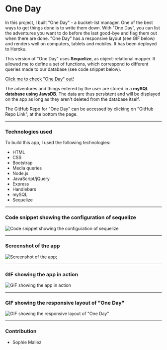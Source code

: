 # One Day

In this project, I built "One Day" - a bucket-list manager. One of the best ways to get things done is to write them down. With "One Day", you can list the adventures you want to do before the last good-bye and flag them out when there are done. "One Day" has a responsive layout (see GIF below) and renders well on computers, tablets and mobiles. It has been deployed to Heroku.

This version of "One Day" uses **Sequelize**, as object-relational mapper. It allowed me to define a set of functions, which correspond to different queries made to our database (see code snippet below).

[Click me to check "One Day" out!]()

The adventures and things entered by the user are stored in a **mySQL database using JawsDB**. The data are thus persistent and will be displayed on the app as long as they aren't deleted from the database itself. 

The GitHub Repo for "One Day" can be accessed by clicking on "GitHub Repo Link", at the bottom the page.

--- 

### Technologies used

To build this app, I used the following technologies:

- HTML
- CSS
- Bootstrap
- Media queries
- Node.js
- JavaScript/jQuery
- Express
- Handlebars
- mySQL
- Sequelize

---

### Code snippet showing the configuration of sequelize

![Code snippet showing the configuration of sequelize]()

---

### Screenshot of the app

![Screenshot of the app](https://github.com/SophM/One-Day/blob/master/for-readme/one-day.png?raw=true);

---

### GIF showing the app in action

![GIF showing the app in action](https://github.com/SophM/One-Day/blob/master/for-readme/GIF-app-in-action.gif?raw=true)

---

### GIF showing the responsive layout of "One Day"

![GIF showing the responsive layout of "One Day"](https://github.com/SophM/One-Day/blob/master/for-readme/GIF-responsive-layout.gif?raw=true)

---

### Contribution

- Sophie Mallez
